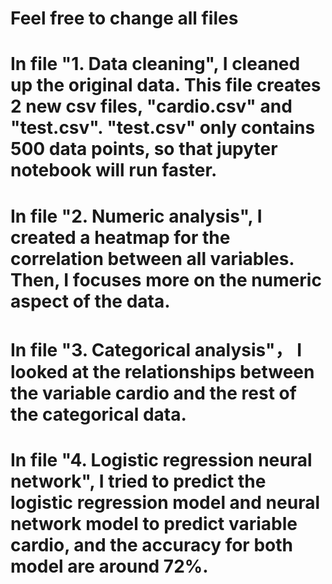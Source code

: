 # Feel free to change all files
# In file "1. Data cleaning", I cleaned up the original data. This file creates 2 new csv files, "cardio.csv" and "test.csv". "test.csv" only contains 500 data points, so that jupyter notebook will run faster. 
# In file "2. Numeric analysis", I created a heatmap for the correlation between all variables. Then, I focuses more on the numeric aspect of the data.
# In file "3. Categorical analysis"， I looked at the relationships between the variable cardio and the rest of the categorical data. 
# In file "4. Logistic regression neural network", I tried to predict the logistic regression model and neural network model to predict variable cardio, and the accuracy for both model are around 72%.
